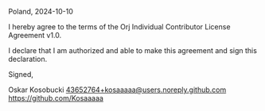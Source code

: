 Poland, 2024-10-10

I hereby agree to the terms of the Orj Individual Contributor License
Agreement v1.0.

I declare that I am authorized and able to make this agreement and sign this
declaration.

Signed,

Oskar Kosobucki 43652764+kosaaaaa@users.noreply.github.com https://github.com/Kosaaaaa

